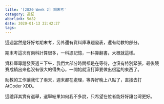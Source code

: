```yaml
---
title: '[2020 Week 2] 期末考'
category: 週記
abbrlink: 5d82
date: 2020-01-13 22:42:27
tags:
---
```

這週當然是好好考期末考，另外還有資料庫專題發表，還有助教的部分。

期末考這次有兩科計算很多，一科憑記憶，一科靠翻書，大概就這樣。

資料庫專題發表週三下午，我們大部分時間都是在等待，也沒有特別緊張，最後競賽成績出來也沒有很大的得失心，一開始就沒打算要做出很猛的東西了。

助教的工作讓我忙了兩天，週末都在處理，等弄好晚上八點了，直接去打 AtCoder XDD。

這禮拜其實有選舉，選舉結果如何我不多說，只希望在位者能好好讓台灣更好。